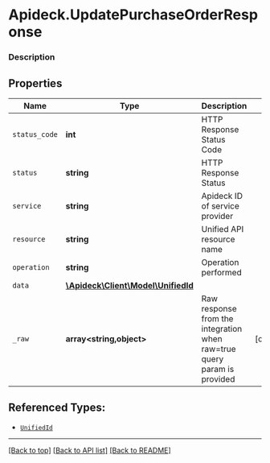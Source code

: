 # Apideck.UpdatePurchaseOrderResponse

### Description

## Properties
Name | Type | Description | Notes
------------ | ------------- | ------------- | -------------
`status_code` | **int** | HTTP Response Status Code | 
`status` | **string** | HTTP Response Status | 
`service` | **string** | Apideck ID of service provider | 
`resource` | **string** | Unified API resource name | 
`operation` | **string** | Operation performed | 
`data` | [**\Apideck\Client\Model\UnifiedId**](UnifiedId.md) |  | 
`_raw` | **array&lt;string,object&gt;** | Raw response from the integration when raw=true query param is provided | [optional] 





## Referenced Types:





* [`UnifiedId`](UnifiedId.md)


---

[[Back to top]](#) [[Back to API list]](../../../../README.md#documentation-for-api-endpoints) [[Back to README]](../../../../README.md)



